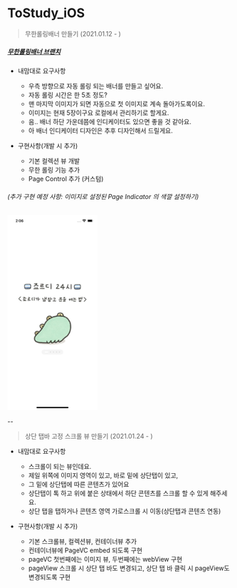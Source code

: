 # ToStudy_iOS

> 무한롤링배너 만들기 (2021.01.12 - )

##### [무한롤링배너 브랜치](https://github.com/dely2p/ToStudy_iOS/tree/infinite_rolling_banner)

- 내맘대로 요구사항
	- 우측 방향으로 자동 롤링 되는 배너를 만들고 싶어요.
	- 자동 롤링 시간은 한 5초 정도?	
	- 맨 마지막 이미지가 되면 자동으로 첫 이미지로 계속 돌아가도록이요.
	- 이미지는 현재 5장이구요 로컬에서 관리하기로 할게요.
	- 음.. 배너 하단 가운데쯤에 인디케이터도 있으면 좋을 것 같아요.
	- 아 배너 인디케이터 디자인은 추후 디자인해서 드릴게요.

- 구현사항(개발 시 추가)
	- 기본 컬렉션 뷰 개발	
	- 무한 롤링 기능 추가
	- Page Control 추가 (커스텀)


###### (추가 구현 예정 사항: 이미지로 설정된 Page Indicator 의 색깔 설정하기)

<img src="img/infinite_rolling.png" width="40%">

--

> 상단 탭바 고정 스크롤 뷰 만들기 (2021.01.24 - )

- 내맘대로 요구사항
	- 스크롤이 되는 뷰인데요.
	- 제일 위쪽에 이미지 영역이 있고, 바로 밑에 상단탭이 있고, 
	- 그 밑에 상단탭에 따른 콘텐츠가 있어요
	- 상단탭이 톡 하고 위에 붙은 상태에서 하단 콘텐츠를 스크롤 할 수 있게 해주세요.
	- 상단 탭을 탭하거나 콘텐츠 영역 가로스크롤 시 이동(상단탭과 콘텐츠 연동)

- 구현사항(개발 시 추가)
	- 기본 스크롤뷰, 컬렉션뷰, 컨테이너뷰 추가
	- 컨테이너뷰에 PageVC embed 되도록 구현
	-  pageVC 첫번째에는 이미지 뷰, 두번째에는 webView 구현
	-  pageView 스크롤 시 상단 탭 바도 변경되고, 상단 탭 바 클릭 시 pageView도 변경되도록 구현
